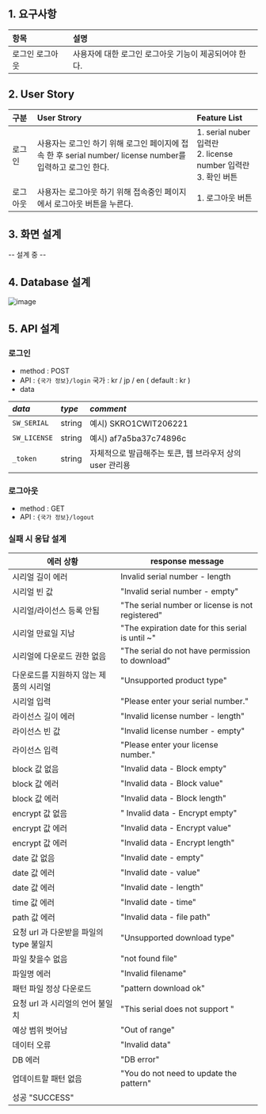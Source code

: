 ## 1. 요구사항

|항목|설명|
|:---|:---|
|로그인 로그아웃| 사용자에 대한 로그인 로그아웃 기능이 제공되어야 한다.|

## 2. User Story 

| 구분 | User Strory | Feature List |
|:---|:---|:---|
|로그인|사용자는 로그인 하기 위해 로그인 페이지에 접속 한 후 serial number/ license number를<br/>입력하고 로그인 한다.|1. serial nuber입력란<br/>2. license number 입력란<br/>3. 확인 버튼|
|로그아웃|사용자는 로그아웃 하기 위해 접속중인 페이지에서 로그아웃 버튼을 누른다.|1. 로그아웃 버튼|

## 3. 화면 설계

-- 설계 중 --

## 4. Database 설계

![image](https://user-images.githubusercontent.com/88424067/196349358-8030385e-ed3f-4851-af7f-5a56000f28c3.png)

## 5. API 설계

### 로그인

* method : POST
* API : `{국가 정보}/login`
  국가 : kr / jp / en ( default : kr )
* data

| *data* | *type* | *comment* |
|:---|:---|:---|
| `SW_SERIAL` | string | 예시) SKRO1CWIT206221 |
| `SW_LICENSE` | string | 예시) af7a5ba37c74896c |
| `_token`  | string | 자체적으로 발급해주는 토큰, 웹 브라우저 상의 user 관리용 |

### 로그아웃

* method : GET
* API : `{국가 정보}/logout`

### 실패 시 응답 설계
| 에러 상황 | response message |
|---|---|
|시리얼 길이 에러|	Invalid serial number - length|
|시리얼 빈 값|	"Invalid serial number - empty"|
|시리얼/라이선스 등록 안됨|	"The serial number or license is not registered"|
|시리얼 만료일 지남|	"The expiration date for this serial is until ~"|
|시리얼에 다운로드 권한 없음|	"The serial do not have permission to download"|
|다운로드를 지원하지 않는 제품의 시리얼|	"Unsupported product type"|
|시리얼 입력|	"Please enter your serial number."|
|라이선스 길이 에러|	"Invalid license number - length"|
|라이선스 빈 값|	"Invalid license number - empty"|
|라이선스 입력|	"Please enter your license number."|
|block 값 없음	|"Invalid data - Block empty"|
|block 값 에러|	"Invalid data - Block value"|
|block 값 에러	|"Invalid data - Block length"|
|encrypt 값 없음|"	Invalid data - Encrypt empty"|
|encrypt 값 에러|	"Invalid data - Encrypt value"|
|encrypt 값 에러|	"Invalid data - Encrypt length"|
|date 값 없음|	"Invalid date - empty"|
|date 값 에러|	"Invalid date - value"|
|date 값 에러|"Invalid date - length"|
|time 값 에러|	"Invalid date - time"|
|path 값 에러|	"Invalid data - file path"|
|요청 url 과 다운받을 파일의 type 불일치	|"Unsupported download type"|
|파일 찾을수 없음|	"not found file"|
|파일명 에러|	"Invalid filename"|
|패턴 파일 정상 다운로드|	"pattern download ok"|
|요청 url 과 시리얼의 언어 불일치|	"This serial does not support "|
|예상 범위 벗어남|	"Out of range"|
|데이터 오류|	"Invalid data"|
|DB 에러|	"DB error"|
|업데이트할 패턴 없음|	"You do not need to update the pattern"|
|성공	"SUCCESS"|
